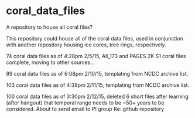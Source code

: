# coral_data_files
A repository to house all coral files?

This repository could house all of the coral data files, used in conjunction with another repository housing ice cores, tree rings, respectively.

74 coral data files as of 4:28pm 2/5/15, All_173 and PAGES 2K S1 coral files complete, moving to other sources...

89 coral data files as of 6:08pm 2/10/15, templating from NCDC archive list.

103 coral data files as of 4:38pm 2/11/15, templating from NCDC archive list.

100 coral data files as of 3:30pm 2/12/15, deleted 6 short files after learning (after hangout) that temporal range needs to be ~50+ years to be considered. About to send email to PI group Re: github repository
